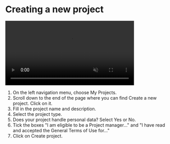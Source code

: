 # Creating a new project

<video width=80% autoplay loop muted controls>
<source src="../videos/create-project.mp4" type="video/mp4">
</video>

1. On the left navigation menu, choose My Projects.
1. Scroll down to the end of the page where you can find Create a new project. Click on it.
1. Fill in the project name and description.
1. Select the project type.
1. Does your project handle personal data? Select Yes or No.
1. Tick the boxes "I am eligible to be a Project manager..." and "I have read and accepted the General Terms of Use for..."
1. Click on Create project.
